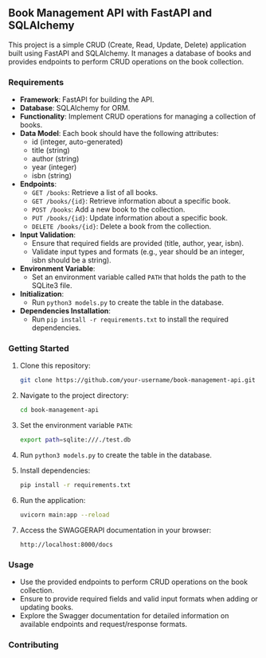 ## Book Management API with FastAPI and SQLAlchemy

This project is a simple CRUD (Create, Read, Update, Delete) application built using FastAPI and SQLAlchemy. It manages a database of books and provides endpoints to perform CRUD operations on the book collection.

### Requirements

- **Framework**: FastAPI for building the API.
- **Database**: SQLAlchemy for ORM.
- **Functionality**: Implement CRUD operations for managing a collection of books.
- **Data Model**: Each book should have the following attributes:
  - id (integer, auto-generated)
  - title (string)
  - author (string)
  - year (integer)
  - isbn (string)
- **Endpoints**:
  - `GET /books`: Retrieve a list of all books.
  - `GET /books/{id}`: Retrieve information about a specific book.
  - `POST /books`: Add a new book to the collection.
  - `PUT /books/{id}`: Update information about a specific book.
  - `DELETE /books/{id}`: Delete a book from the collection.
- **Input Validation**:
  - Ensure that required fields are provided (title, author, year, isbn).
  - Validate input types and formats (e.g., year should be an integer, isbn should be a string).
- **Environment Variable**:
  - Set an environment variable called `PATH` that holds the path to the SQLite3 file.
- **Initialization**:
  - Run `python3 models.py` to create the table in the database.
- **Dependencies Installation**:
  - Run `pip install -r requirements.txt` to install the required dependencies.

### Getting Started

1. Clone this repository:

   ```bash
   git clone https://github.com/your-username/book-management-api.git
   ```

2. Navigate to the project directory:

   ```bash
   cd book-management-api
   ```

3. Set the environment variable `PATH`:

   ```bash
   export path=sqlite:///./test.db
   ```

4. Run `python3 models.py` to create the table in the database.

5. Install dependencies:

   ```bash
   pip install -r requirements.txt
   ```

6. Run the application:

   ```bash
   uvicorn main:app --reload
   ```

7. Access the SWAGGERAPI documentation in your browser:

   ```
   http://localhost:8000/docs
   ```

### Usage

- Use the provided endpoints to perform CRUD operations on the book collection.
- Ensure to provide required fields and valid input formats when adding or updating books.
- Explore the Swagger documentation for detailed information on available endpoints and request/response formats.

### Contributing
